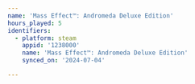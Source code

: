```yaml
---
name: 'Mass Effect™: Andromeda Deluxe Edition'
hours_played: 5
identifiers:
  - platform: steam
    appid: '1238000'
    name: 'Mass Effect™: Andromeda Deluxe Edition'
    synced_on: '2024-07-04'

---
```

